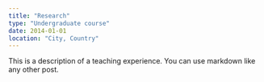 ```yaml
---
title: "Research"
type: "Undergraduate course"
date: 2014-01-01
location: "City, Country"
---
```


This is a description of a teaching experience. You can use markdown like any other post.
